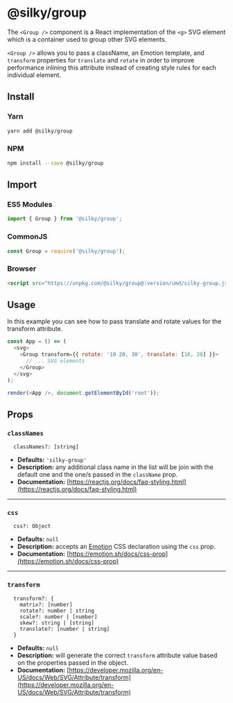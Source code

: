 # @silky/group

The `<Group />` component is a React implementation of the `<g>` SVG element which is a container used to group other SVG elements.

`<Group />` allows you to pass a className, an Emotion template, and `transform` properties for `translate` and `rotate` in order to improve performance inlining this attribute instead of creating style rules for each individual element.

## Install

### Yarn

```bash
yarn add @silky/group
```

### NPM

```bash
npm install --save @silky/group
```

## Import

### ES5 Modules

```javascript
import { Group } from '@silky/group';
```

### CommonJS <Node>

```javascript
const Group = require('@silky/group');
```

### Browser

```html
<script src="https://unpkg.com/@silky/group@:version/umd/silky-group.js"></script>
```

## Usage

In this example you can see how to pass translate and rotate values for the transform attribute.

```javascript
const App = () => (
  <svg>
    <Group transform={{ rotate: '10 20, 30', translate: [10, 20] }}>
      // ... SVG elements
    </Group>
  </svg>
);

render(<App />, document.getElementById('root'));
```

## Props

### `classNames`

```
  classNames?: [string]
```

- **Defaults:** `'silky-group'`
- **Description:** any additional class name in the list will be join with the default one and the one/s passed in the `className` prop.
- **Documentation:** [https://reactjs.org/docs/faq-styling.html](https://reactjs.org/docs/faq-styling.html)

---

### `css`

```
  css?: Object
```

- **Defaults:** `null`
- **Description:** accepts an [Emotion](https://emotion.sh) CSS declaration using the `css` prop.
- **Documentation:** [https://emotion.sh/docs/css-prop](https://emotion.sh/docs/css-prop)

---

### `transform`

```
  transform?: {
    matrix?: [number]
    rotate?: number | string
    scale?: number | [number]
    skew?: string | [string]
    translate?: [number | string]
  }
```

- **Defaults:** `null`
- **Description:** will generate the correct `transform` attribute value based on the properties passed in the object.
- **Documentation:** [https://developer.mozilla.org/en-US/docs/Web/SVG/Attribute/transform](https://developer.mozilla.org/en-US/docs/Web/SVG/Attribute/transform)
